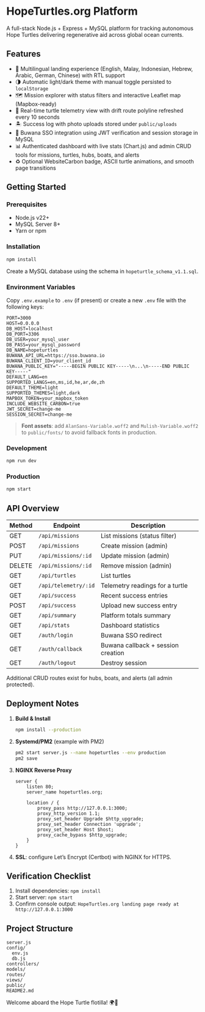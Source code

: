 # HopeTurtles.org Platform

A full-stack Node.js + Express + MySQL platform for tracking autonomous Hope Turtles delivering regenerative aid across global ocean currents.

## Features

- 🌊 Multilingual landing experience (English, Malay, Indonesian, Hebrew, Arabic, German, Chinese) with RTL support
- 🌗 Automatic light/dark theme with manual toggle persisted to `localStorage`
- 🗺️ Mission explorer with status filters and interactive Leaflet map (Mapbox-ready)
- 🐢 Real-time turtle telemetry view with drift route polyline refreshed every 10 seconds
- 🏝️ Success log with photo uploads stored under `public/uploads`
- 🔐 Buwana SSO integration using JWT verification and session storage in MySQL
- 📊 Authenticated dashboard with live stats (Chart.js) and admin CRUD tools for missions, turtles, hubs, boats, and alerts
- ♻️ Optional WebsiteCarbon badge, ASCII turtle animations, and smooth page transitions

## Getting Started

### Prerequisites

- Node.js v22+
- MySQL Server 8+
- Yarn or npm

### Installation

```bash
npm install
```

Create a MySQL database using the schema in `hopeturtle_schema_v1.1.sql`.

### Environment Variables

Copy `.env.example` to `.env` (if present) or create a new `.env` file with the following keys:

```
PORT=3000
HOST=0.0.0.0
DB_HOST=localhost
DB_PORT=3306
DB_USER=your_mysql_user
DB_PASS=your_mysql_password
DB_NAME=hopeturtles
BUWANA_API_URL=https://sso.buwana.io
BUWANA_CLIENT_ID=your_client_id
BUWANA_PUBLIC_KEY="-----BEGIN PUBLIC KEY-----\n...\n-----END PUBLIC KEY-----"
DEFAULT_LANG=en
SUPPORTED_LANGS=en,ms,id,he,ar,de,zh
DEFAULT_THEME=light
SUPPORTED_THEMES=light,dark
MAPBOX_TOKEN=your_mapbox_token
INCLUDE_WEBSITE_CARBON=true
JWT_SECRET=change-me
SESSION_SECRET=change-me
```

> **Font assets**: add `AlanSans-Variable.woff2` and `Mulish-Variable.woff2` to `public/fonts/` to avoid fallback fonts in production.

### Development

```bash
npm run dev
```

### Production

```bash
npm start
```

## API Overview

| Method | Endpoint               | Description                         |
| ------ | ---------------------- | ----------------------------------- |
| GET    | `/api/missions`        | List missions (status filter)       |
| POST   | `/api/missions`        | Create mission (admin)              |
| PUT    | `/api/missions/:id`    | Update mission (admin)              |
| DELETE | `/api/missions/:id`    | Remove mission (admin)              |
| GET    | `/api/turtles`         | List turtles                        |
| GET    | `/api/telemetry/:id`   | Telemetry readings for a turtle     |
| GET    | `/api/success`         | Recent success entries              |
| POST   | `/api/success`         | Upload new success entry            |
| GET    | `/api/summary`         | Platform totals summary             |
| GET    | `/api/stats`           | Dashboard statistics                |
| GET    | `/auth/login`          | Buwana SSO redirect                 |
| GET    | `/auth/callback`       | Buwana callback + session creation  |
| GET    | `/auth/logout`         | Destroy session                     |

Additional CRUD routes exist for hubs, boats, and alerts (all admin protected).

## Deployment Notes

1. **Build & Install**
   ```bash
   npm install --production
   ```
2. **Systemd/PM2** (example with PM2)
   ```bash
   pm2 start server.js --name hopeturtles --env production
   pm2 save
   ```
3. **NGINX Reverse Proxy**
   ```nginx
   server {
       listen 80;
       server_name hopeturtles.org;

       location / {
           proxy_pass http://127.0.0.1:3000;
           proxy_http_version 1.1;
           proxy_set_header Upgrade $http_upgrade;
           proxy_set_header Connection 'upgrade';
           proxy_set_header Host $host;
           proxy_cache_bypass $http_upgrade;
       }
   }
   ```
4. **SSL**: configure Let’s Encrypt (Certbot) with NGINX for HTTPS.

## Verification Checklist

1. Install dependencies: `npm install`
2. Start server: `npm start`
3. Confirm console output: `HopeTurtles.org landing page ready at http://127.0.0.1:3000`

## Project Structure

```
server.js
config/
  env.js
  db.js
controllers/
models/
routes/
views/
public/
README2.md
```

Welcome aboard the Hope Turtle flotilla! 🌍🐢
